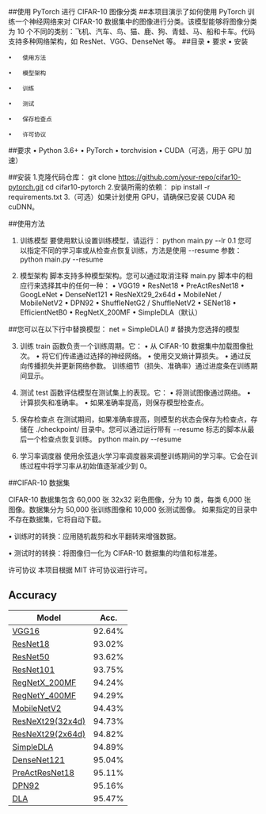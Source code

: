 ##使用 PyTorch 进行 CIFAR-10 图像分类
##本项目演示了如何使用 PyTorch 训练一个神经网络来对 CIFAR-10 数据集中的图像进行分类。该模型能够将图像分类为 10 个不同的类别：飞机、汽车、鸟、猫、鹿、狗、青蛙、马、船和卡车。代码支持多种网络架构，如 ResNet、VGG、DenseNet 等。
##目录 
	•   要求
	•   安装

	•   使用方法

	•   模型架构

	•   训练
	
	•   测试

	•   保存检查点

	•   许可协议
##要求
•   Python 3.6+
•   PyTorch
•   torchvision
•   CUDA（可选，用于 GPU 加速）

##安装
1.克隆代码仓库：
git clone https://github.com/your-repo/cifar10-pytorch.git
cd cifar10-pytorch
2.安装所需的依赖：
pip install -r requirements.txt
3.（可选）如果计划使用 GPU，请确保已安装 CUDA 和 cuDNN。

##使用方法
1. 训练模型
要使用默认设置训练模型，请运行：
    python main.py --lr 0.1
您可以指定不同的学习率或从检查点恢复训练，方法是使用 --resume 参数：
    python main.py --resume
	
2. 模型架构
脚本支持多种模型架构。您可以通过取消注释 main.py 脚本中的相应行来选择其中的任何一种：
•   VGG19
•   ResNet18
•   PreActResNet18
•   GoogLeNet
•   DenseNet121
•   ResNeXt29_2x64d
•   MobileNet / MobileNetV2
•   DPN92
•   ShuffleNetG2 / ShuffleNetV2
•   SENet18
•   EfficientNetB0
•   RegNetX_200MF
•   SimpleDLA（默认）


##您可以在以下行中替换模型：
net = SimpleDLA()  # 替换为您选择的模型

3. 训练
train 函数负责一个训练周期。它：
•   从 CIFAR-10 数据集中加载图像批次。
•   将它们传递通过选择的神经网络。
•   使用交叉熵计算损失。
•   通过反向传播损失并更新网络参数。
训练细节（损失、准确率）通过进度条在训练期间显示。

4. 测试
test 函数评估模型在测试集上的表现。它：
•   将测试图像通过网络。
•   计算损失和准确率。
•   如果准确率提高，则保存模型检查点。

5. 保存检查点
在测试期间，如果准确率提高，则模型的状态会保存为检查点，存储在 ./checkpoint/ 目录中。您可以通过运行带有 --resume 标志的脚本从最后一个检查点恢复训练。
python main.py --resume

6. 学习率调度器
使用余弦退火学习率调度器来调整训练期间的学习率。它会在训练过程中将学习率从初始值逐渐减少到 0。

##CIFAR-10 数据集

CIFAR-10 数据集包含 60,000 张 32x32 彩色图像，分为 10 类，每类 6,000 张图像。数据集分为 50,000 张训练图像和 10,000 张测试图像。
如果指定的目录中不存在数据集，它将自动下载。

 • 训练时的转换：应用随机裁剪和水平翻转来增强数据。
 
 • 测试时的转换：将图像归一化为 CIFAR-10 数据集的均值和标准差。

许可协议 本项目根据 MIT 许可协议进行许可。


## Accuracy
| Model             | Acc.        |
| ----------------- | ----------- |
| [VGG16](https://arxiv.org/abs/1409.1556)              | 92.64%      |
| [ResNet18](https://arxiv.org/abs/1512.03385)          | 93.02%      |
| [ResNet50](https://arxiv.org/abs/1512.03385)          | 93.62%      |
| [ResNet101](https://arxiv.org/abs/1512.03385)         | 93.75%      |
| [RegNetX_200MF](https://arxiv.org/abs/2003.13678)     | 94.24%      |
| [RegNetY_400MF](https://arxiv.org/abs/2003.13678)     | 94.29%      |
| [MobileNetV2](https://arxiv.org/abs/1801.04381)       | 94.43%      |
| [ResNeXt29(32x4d)](https://arxiv.org/abs/1611.05431)  | 94.73%      |
| [ResNeXt29(2x64d)](https://arxiv.org/abs/1611.05431)  | 94.82%      |
| [SimpleDLA](https://arxiv.org/abs/1707.064)           | 94.89%      |
| [DenseNet121](https://arxiv.org/abs/1608.06993)       | 95.04%      |
| [PreActResNet18](https://arxiv.org/abs/1603.05027)    | 95.11%      |
| [DPN92](https://arxiv.org/abs/1707.01629)             | 95.16%      |
| [DLA](https://arxiv.org/pdf/1707.06484.pdf)           | 95.47%      |

